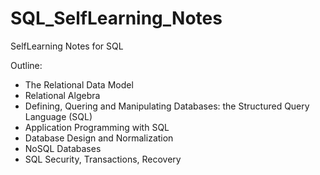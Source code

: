 # SQL_SelfLearning_Notes
SelfLearning Notes for SQL

Outline:

- The Relational Data Model
- Relational Algebra
- Defining, Quering and Manipulating Databases: the Structured Query Language (SQL)
- Application Programming with SQL
- Database Design and Normalization
- NoSQL Databases
- SQL Security, Transactions, Recovery
